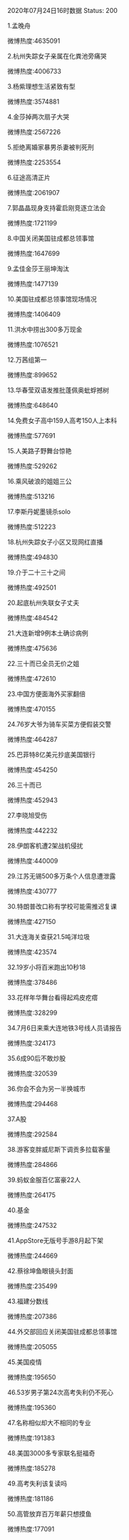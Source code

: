 2020年07月24日16时数据
Status: 200

1.孟晚舟

微博热度:4635091

2.杭州失踪女子亲属在化粪池旁痛哭

微博热度:4006733

3.杨紫理想生活紧致有型

微博热度:3574881

4.金莎掉两次扇子大哭

微博热度:2567226

5.拒绝离婚家暴男杀妻被判死刑

微博热度:2253554

6.征途高清正片

微博热度:2061907

7.郭晶晶现身支持霍启刚竞逐立法会

微博热度:1721199

8.中国关闭美国驻成都总领事馆

微博热度:1647699

9.孟佳金莎王丽坤淘汰

微博热度:1477139

10.美国驻成都总领事馆现场情况

微博热度:1406409

11.洪水中捞出300多万现金

微博热度:1076521

12.万茜组第一

微博热度:899652

13.华春莹双语发推批蓬佩奥蚍蜉撼树

微博热度:648640

14.免费女子高中159人高考150人上本科

微博热度:577691

15.人美路子野舞台惊艳

微博热度:529262

16.乘风破浪的姐姐三公

微博热度:513216

17.李斯丹妮墨镜杀solo

微博热度:512223

18.杭州失踪女子小区又现网红直播

微博热度:494830

19.介于二十三十之间

微博热度:492501

20.起底杭州失联女子丈夫

微博热度:484542

21.大连新增9例本土确诊病例

微博热度:475636

22.三十而已全员无价之姐

微博热度:472610

23.中国方便面海外买家翻倍

微博热度:470155

24.76岁大爷为骑车买菜方便假装交警

微博热度:464287

25.巴菲特8亿美元抄底美国银行

微博热度:454250

26.三十而已

微博热度:452943

27.李晓旭受伤

微博热度:442232

28.伊朗客机遭2架战机侵扰

微博热度:440009

29.江苏无锡500多万条个人信息遭泄露

微博热度:430777

30.特朗普改口称有学校可能需推迟复课

微博热度:427150

31.大连海关查获21.5吨洋垃圾

微博热度:423574

32.19岁小将百米跑出10秒18

微博热度:378486

33.花样年华舞台看得起鸡皮疙瘩

微博热度:328299

34.7月6日来乘大连地铁3号线人员请报告

微博热度:324173

35.6成90后不敢炒股

微博热度:320539

36.你会不会为另一半换城市

微博热度:294468

37.A股

微博热度:292584

38.游客变胖威尼斯下调贡多拉载客量

微博热度:284866

39.蚂蚁金服百亿富豪22人

微博热度:264175

40.基金

微博热度:247532

41.AppStore无版号手游8月起下架

微博热度:244669

42.蔡徐坤鱼眼镜头封面

微博热度:235499

43.福建分数线

微博热度:207386

44.外交部回应关闭美国驻成都总领事馆

微博热度:205055

45.美国疫情

微博热度:195650

46.53岁男子第24次高考失利仍不死心

微博热度:195360

47.名称相似却大不相同的专业

微博热度:191383

48.美国3000多专家联名挺福奇

微博热度:185278

49.高考失利该复读吗

微博热度:181186

50.高管放弃百万年薪只想摸鱼

微博热度:177091

